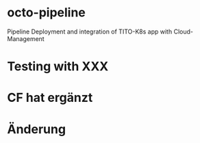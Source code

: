 # octo-pipeline
Pipeline Deployment and integration of TITO-K8s app with Cloud-Management
# Testing with XXX
# CF hat ergänzt
# Änderung